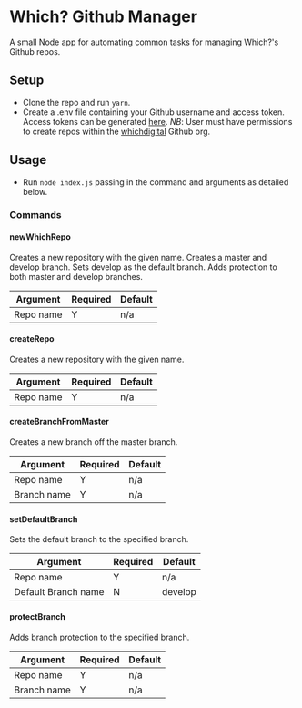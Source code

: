 # Which? Github Manager

A small Node app for automating common tasks for managing Which?'s Github repos.

## Setup

* Clone the repo and run `yarn`.
* Create a .env file containing your Github username and access token. Access tokens can be generated [here](https://github.com/settings/tokens). *NB*: User must have permissions to create repos within the [whichdigital](https://github.com/whichdigital) Github org.

## Usage 

* Run `node index.js` passing in the command and arguments as detailed below.

### Commands

#### newWhichRepo

Creates a new repository with the given name. Creates a master and develop branch. Sets develop as the default branch. Adds protection to both master and develop branches.

| Argument     | Required    | Default |
| ------------ | ----------- |---------|
| Repo name    | Y           | n/a     |

#### createRepo

Creates a new repository with the given name.

| Argument     | Required    | Default |
| ------------ | ----------- |---------|
| Repo name    | Y           | n/a     |

#### createBranchFromMaster

Creates a new branch off the master branch.

| Argument     | Required    | Default |
| ------------ | ----------- |---------|
| Repo name    | Y           | n/a     |
| Branch name  | Y           | n/a     |

#### setDefaultBranch

Sets the default branch to the specified branch.

| Argument             | Required    | Default |
| -------------------- | ----------- |---------|
| Repo name            | Y           | n/a     |
| Default Branch name  | N           | develop |

#### protectBranch

Adds branch protection to the specified branch.

| Argument     | Required    | Default |
| ------------ | ----------- |---------|
| Repo name    | Y           | n/a     |
| Branch name  | Y           | n/a     |